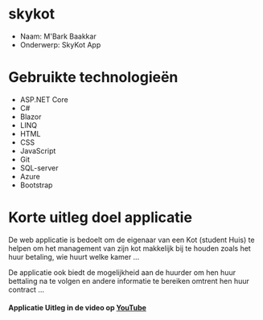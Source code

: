 # skykot
* Naam: M'Bark Baakkar
* Onderwerp: SkyKot App

# Gebruikte technologieën
<div>
    <ul>
        <li>ASP.NET Core</li>
        <li>C#</li>
        <li>Blazor</li>
        <li>LINQ</li>
        <li>HTML</li>
        <li>CSS</li>
        <li>JavaScript</li>
        <li>Git</li>
        <li>SQL-server</li>
        <li>Azure</li>
        <li>Bootstrap</li>
    </ul>
</div>
<h1>Korte uitleg doel applicatie</h1>
<div>
    <p>
        De web applicatie is bedoelt om de eigenaar van een Kot (student Huis) te helpen om het management van zijn kot makkelijk bij te houden zoals het huur betaling, wie huurt welke kamer ...
    </p>
    <p>
        De applicatie ook biedt de mogelijkheid aan de huurder om hen  huur bettaling na te volgen en andere informatie te bereiken omtrent hen huur contract ...
    </p>
    <p>
        <h4>Applicatie Uitleg in de video op <a href="https://www.youtube.com/watch?v=1UFCZMCe3kU">YouTube</a></h4>
    </p>
</div>